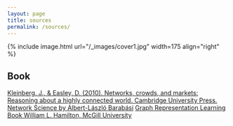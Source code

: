 ```yaml
---
layout: page
title: sources
permalink: /sources/
---
```


{% include image.html url="/_images/cover1.jpg" width=175 align="right" %}

## Book

[Kleinberg, J., & Easley, D. (2010). Networks, crowds, and markets: Reasoning about a highly connected world. Cambridge University Press.](https://www.cs.cornell.edu/home/kleinber/networks-book/)
[Network Science by Albert-László Barabási](http://networksciencebook.com/)
[Graph Representation Learning Book William L. Hamilton, McGill University](https://www.cs.mcgill.ca/~wlh/grl_book/)

<!-- ## Additional Course Materials

* [William L. Hamilton. *Graph Representation Learning*. Morgan & Claypool, 2020]()  
* [David Easley and Jon Kleinberg. *Networks, Crowds, and Markets: Reasoning About a Highly Connected World*. Cambridge University Press, 2010](https://www.cs.cornell.edu/home/kleinber/networks-book/)  
 -->



